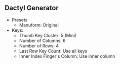 ## Dactyl Generator

- Presets
    - Manuform: Original
- Keys:
    - Thumb Key Cluster: 5 (Mini)
    - Number of Columns: 6
    - Number of Rows: 4
    - Last Row Key Count: Use all keys
    - Inner Index Finger's Column: Use inner column
